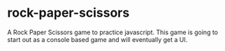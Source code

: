 # rock-paper-scissors

A Rock Paper Scissors game to practice javascript. This game is going to start out as a console based game and will eventually get a UI.
  